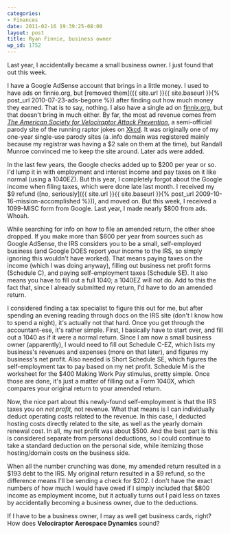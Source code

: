```yaml
---
categories:
- Finances
date: 2011-02-16 19:39:25-08:00
layout: post
title: Ryan Finnie, business owner
wp_id: 1752
---
```

Last year, I accidentally became a small business owner. I just found that out this week.

I have a Google AdSense account that brings in a little money. I used to have ads on finnie.org, but [removed them]({{ site.url }}{{ site.baseurl }}{% post_url 2010-07-23-ads-begone %}) after finding out how much money they earned. That is to say, nothing. I also have a single ad on [finnix.org](https://www.finnix.org/), but that doesn't bring in much either. By far, the most ad revenue comes from [_The American Society for Velociraptor Attack Prevention_](http://www.velociraptors.info), a semi-official parody site of the running raptor jokes on [Xkcd](http://www.xkcd.com/). It was originally one of my one-year single-use parody sites (a .info domain was registered mainly because my registrar was having a $2 sale on them at the time), but Randall Munroe convinced me to keep the site around. Later ads were added.

In the last few years, the Google checks added up to $200 per year or so. I'd lump it in with employment and interest income and pay taxes on it like normal (using a 1040EZ). But this year, I completely forgot about the Google income when filing taxes, which were done late last month. I received my $9 refund ([no, seriously]({{ site.url }}{{ site.baseurl }}{% post_url 2009-10-16-mission-accomplished %})), and moved on. But this week, I received a 1099-MISC form from Google. Last year, I made nearly $800 from ads. Whoah.

While searching for info on how to file an amended return, the other shoe dropped. If you make more than $600 per year from sources such as Google AdSense, the IRS considers you to be a small, self-employed business (and Google DOES report your income to the IRS, so simply ignoring this wouldn't have worked). That means paying taxes on the income (which I was doing anyway), filling out business net profit forms (Schedule C), and paying self-employment taxes (Schedule SE). It also means you have to fill out a full 1040; a 1040EZ will not do. Add to this the fact that, since I already submitted my return, I'd have to do an amended return.

I considered finding a tax specialist to figure this out for me, but after spending an evening reading through docs on the IRS site (don't I know how to spend a night), it's actually not that hard. Once you get through the accountant-ese, it's rather simple. First, I basically have to start over, and fill out a 1040 as if it were a normal return. Since I am now a small business owner (apparently), I would need to fill out Schedule C-EZ, which lists my business's revenues and expenses (more on that later), and figures my business's net profit. Also needed is Short Schedule SE, which figures the self-employment tax to pay based on my net profit. Schedule M is the worksheet for the $400 Making Work Pay stimulus, pretty simple. Once those are done, it's just a matter of filling out a Form 1040X, which compares your original return to your amended return.

Now, the nice part about this newly-found self-employment is that the IRS taxes you on _net profit_, not revenue. What that means is I can individually deduct operating costs related to the revenue. In this case, I deducted hosting costs directly related to the site, as well as the yearly domain renewal cost. In all, my net profit was about $500. And the best part is this is considered separate from personal deductions, so I could continue to take a standard deduction on the personal side, while itemizing those hosting/domain costs on the business side.

When all the number crunching was done, my amended return resulted in a $193 debt to the IRS. My original return resulted in a $9 refund, so the difference means I'll be sending a check for $202. I don't have the exact numbers of how much I would have owed if I simply included that $800 income as employment income, but it actually turns out I paid less on taxes by accidentally becoming a business owner, due to the deductions.

If I have to be a business owner, I may as well get business cards, right? How does **Velociraptor Aerospace Dynamics** sound?
